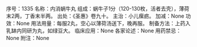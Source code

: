 序号：1335
名称：内消蜗牛丸
组成：蜗牛子1分（120-130枚，活者去壳），薄荷末2两，丁香末半两。
出处：《圣惠》卷九十。
主治：小儿瘰疬。
加减：None
功效：None
用法用量：每服2丸，空心以薄荷汤送下，晚再服。
制备方法：上药入乳缽内同研为丸，如绿豆大。
临床应用：None
各家论述：None
用药禁忌：None
附注：None
